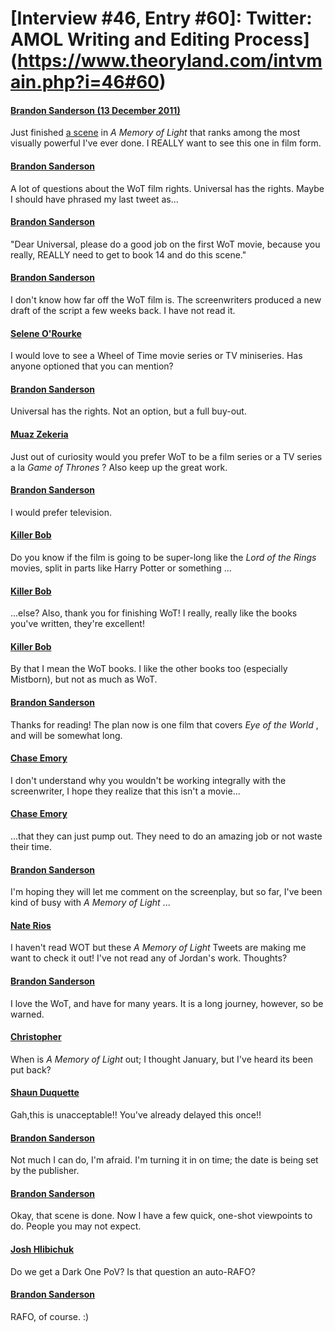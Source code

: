# [Interview #46, Entry #60]: Twitter: AMOL Writing and Editing Process](https://www.theoryland.com/intvmain.php?i=46#60)

#### [Brandon Sanderson (13 December 2011)](http://twitter.com/BrandSanderson/status/146673171339296768)

Just finished
[a scene](http://www.theoryland.com/intvmain.php?i=874#16)
in
*A Memory of Light*
that ranks among the most visually powerful I've ever done. I REALLY want to see this one in film form.

#### [Brandon Sanderson](http://twitter.com/BrandSanderson/status/146680787004166144)

A lot of questions about the WoT film rights. Universal has the rights. Maybe I should have phrased my last tweet as...

#### [Brandon Sanderson](http://twitter.com/BrandSanderson/status/146681005657436160)

"Dear Universal, please do a good job on the first WoT movie, because you really, REALLY need to get to book 14 and do this scene."

#### [Brandon Sanderson](http://twitter.com/BrandSanderson/status/146705260990316545)

I don't know how far off the WoT film is. The screenwriters produced a new draft of the script a few weeks back. I have not read it.

#### [Selene O'Rourke](http://twitter.com/LenaOR/status/146708426255372288)

I would love to see a Wheel of Time movie series or TV miniseries. Has anyone optioned that you can mention?

#### [Brandon Sanderson](http://twitter.com/BrandSanderson/status/146708565304938496)

Universal has the rights. Not an option, but a full buy-out.

#### [Muaz Zekeria](http://twitter.com/DukeSugaJones/status/146730339224649728)

Just out of curiosity would you prefer WoT to be a film series or a TV series a la
*Game of Thrones*
? Also keep up the great work.

#### [Brandon Sanderson](http://twitter.com/BrandSanderson/status/146733003635310593)

I would prefer television.

#### [Killer Bob](http://twitter.com/killer_bob_/status/146726816143523841)

Do you know if the film is going to be super-long like the
*Lord of the Rings*
movies, split in parts like Harry Potter or something ...

#### [Killer Bob](http://twitter.com/killer_bob_/status/146727181056344064)

...else? Also, thank you for finishing WoT! I really, really like the books you've written, they're excellent!

#### [Killer Bob](http://twitter.com/killer_bob_/status/146727466663284736)

By that I mean the WoT books. I like the other books too (especially Mistborn), but not as much as WoT.

#### [Brandon Sanderson](http://twitter.com/BrandSanderson/status/146733147873214464)

Thanks for reading! The plan now is one film that covers
*Eye of the World*
, and will be somewhat long.

#### [Chase Emory](http://twitter.com/ChaseEmory/status/146716321390931969)

I don't understand why you wouldn't be working integrally with the screenwriter, I hope they realize that this isn't a movie...

#### [Chase Emory](http://twitter.com/ChaseEmory/status/146716568821317632)

...that they can just pump out. They need to do an amazing job or not waste their time.

#### [Brandon Sanderson](http://twitter.com/BrandSanderson/status/146733415176220673)

I'm hoping they will let me comment on the screenplay, but so far, I've been kind of busy with
*A Memory of Light*
...

#### [Nate Rios](http://twitter.com/nathantrios/status/146740728251432961)

I haven't read WOT but these
*A Memory of Light*
Tweets are making me want to check it out! I've not read any of Jordan's work. Thoughts?

#### [Brandon Sanderson](http://twitter.com/BrandSanderson/status/146741080493273088)

I love the WoT, and have for many years. It is a long journey, however, so be warned.

#### [Christopher](http://twitter.com/cdav82/status/146345384896237568)

When is
*A Memory of Light*
out; I thought January, but I've heard its been put back?

#### [Shaun Duquette](http://twitter.com/MorpheusStone/status/146472896162836480)

Gah,this is unacceptable!! You've already delayed this once!!

#### [Brandon Sanderson](http://twitter.com/BrandSanderson/status/146817866090561536)

Not much I can do, I'm afraid. I'm turning it in on time; the date is being set by the publisher.

#### [Brandon Sanderson](http://twitter.com/BrandSanderson/status/146732933921767424)

Okay, that scene is done. Now I have a few quick, one-shot viewpoints to do. People you may not expect.

#### [Josh Hlibichuk](http://twitter.com/qrevolution/status/146733192353808384)

Do we get a Dark One PoV? Is that question an auto-RAFO?

#### [Brandon Sanderson](http://twitter.com/BrandSanderson/status/146737032172015617)

RAFO, of course. :)

